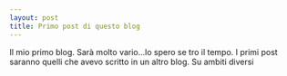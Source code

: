 ```yaml
---
layout: post
title: Primo post di questo blog
---
```


Il mio primo blog. Sarà molto vario...lo spero se tro il tempo. I primi post saranno quelli che avevo scritto in un altro blog.
Su ambiti diversi

